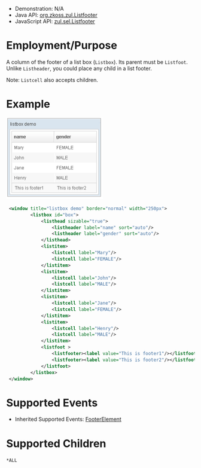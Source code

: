 
- Demonstration: N/A
- Java API: [org.zkoss.zul.Listfooter](https://www.zkoss.org/javadoc/latest/zk/org/zkoss/zul/Listfooter.html)
- JavaScript API:
  [zul.sel.Listfooter](https://www.zkoss.org/javadoc/latest/jsdoc/classes/zul.sel.Listfooter.html)


# Employment/Purpose

A column of the footer of a list box (`Listbox`). Its parent must be
`Listfoot`. Unlike `Listheader`, you could place any child in a list
footer.

Note: `Listcell` also accepts children.

# Example

![](/zk_component_ref/images/ZKComRef_Listbox_Example.png)

```xml
 <window title="listbox demo" border="normal" width="250px">
         <listbox id="box">
             <listhead sizable="true">
                 <listheader label="name" sort="auto"/>
                 <listheader label="gender" sort="auto"/>
             </listhead>
             <listitem>
                 <listcell label="Mary"/>
                 <listcell label="FEMALE"/>
             </listitem>
             <listitem>
                 <listcell label="John"/>
                 <listcell label="MALE"/>
             </listitem>
             <listitem>
                 <listcell label="Jane"/>
                 <listcell label="FEMALE"/>
             </listitem>
             <listitem>
                 <listcell label="Henry"/>
                 <listcell label="MALE"/>
             </listitem>
             <listfoot >
                 <listfooter><label value="This is footer1"/></listfooter>
                 <listfooter><label value="This is footer2"/></listfooter>
             </listfoot>
         </listbox>        
 </window>
```

# Supported Events

- Inherited Supported Events: [ FooterElement]({{site.baseurl}}/zk_component_ref/footerelement#Supported_Events)

# Supported Children

`*ALL`
